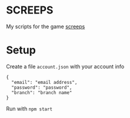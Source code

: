 # SCREEPS

My scripts for the game [screeps](https://screeps.com/)

# Setup

Create a file `account.json` with your account info
```
{
  "email": "email address",
  "password": "password",
  "branch": "branch name"
}
```

Run with `npm start`